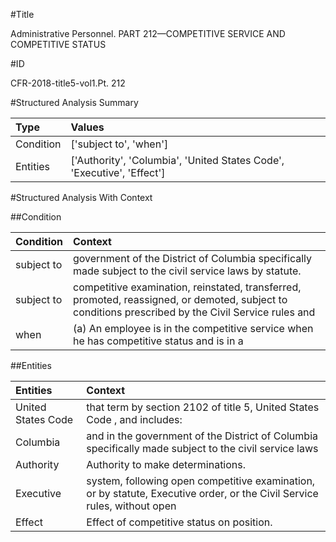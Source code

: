 #Title

Administrative Personnel. PART 212—COMPETITIVE SERVICE AND COMPETITIVE STATUS


#ID

CFR-2018-title5-vol1.Pt. 212


#Structured Analysis Summary

| Type      | Values                                                                 |
|:----------|:-----------------------------------------------------------------------|
| Condition | ['subject to', 'when']                                                 |
| Entities  | ['Authority', 'Columbia', 'United States Code', 'Executive', 'Effect'] |


#Structured Analysis With Context

 


##Condition

| Condition   | Context                                                                                                                                             |
|:------------|:----------------------------------------------------------------------------------------------------------------------------------------------------|
| subject to  | government of the District of Columbia specifically made subject to  the civil service laws by statute.                                             |
| subject to  | competitive examination, reinstated, transferred, promoted, reassigned, or demoted, subject to conditions prescribed by the Civil Service rules and |
| when        | (a) An employee is in the competitive service  when he has competitive status and is in a                                                           |


##Entities

| Entities           | Context                                                                                                                  |
|:-------------------|:-------------------------------------------------------------------------------------------------------------------------|
| United States Code | that term by section 2102 of title 5, United States Code , and includes:                                                 |
| Columbia           | and in the government of the District of Columbia specifically made subject to the civil service laws                    |
| Authority          | Authority  to make determinations.                                                                                       |
| Executive          | system, following open competitive examination, or by statute, Executive order, or the Civil Service rules, without open |
| Effect             | Effect  of competitive status on position.                                                                               |


